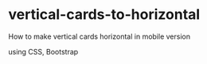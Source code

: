 # vertical-cards-to-horizontal
How to make vertical cards horizontal in mobile version

using CSS, Bootstrap
